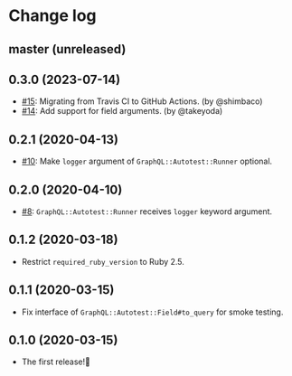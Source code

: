 # Change log

## master (unreleased)

## 0.3.0 (2023-07-14)

* [#15](https://github.com/bitjourney/graphql-autotest/pull/15): Migrating from Travis CI to GitHub Actions. (by @shimbaco)
* [#14](https://github.com/bitjourney/graphql-autotest/pull/14): Add support for field arguments. (by @takeyoda)

## 0.2.1 (2020-04-13)

* [#10](https://github.com/bitjourney/graphql-autotest/pull/10): Make `logger` argument of `GraphQL::Autotest::Runner` optional.

## 0.2.0 (2020-04-10)

* [#8](https://github.com/bitjourney/graphql-autotest/pull/8): `GraphQL::Autotest::Runner` receives `logger` keyword argument.

## 0.1.2 (2020-03-18)

* Restrict `required_ruby_version` to Ruby 2.5.

## 0.1.1 (2020-03-15)

* Fix interface of `GraphQL::Autotest::Field#to_query` for smoke testing.

## 0.1.0 (2020-03-15)

* The first release!🎉

